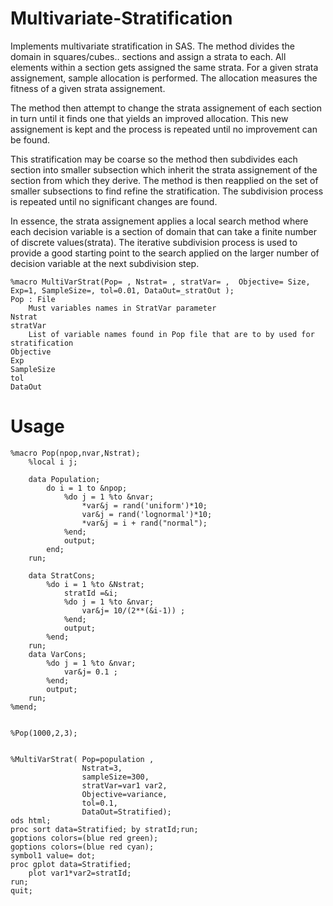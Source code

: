 # Multivariate-Stratification

Implements multivariate stratification in SAS.
The method divides the domain in squares/cubes.. sections and assign a strata to each. All elements within a section gets assigned the same strata.
For a given strata assignement, sample allocation is performed. The allocation measures the fitness of a given strata assignement.

The method then attempt to change the strata assignement of each section in turn until it finds one that yields an improved allocation. This new assignement is kept and the process is repeated until no improvement can be found. 

This stratification may be coarse so the method then subdivides each section into smaller subsection which inherit the strata assignement of the section from which they derive. The method is then reapplied on the set of smaller subsections to find refine the stratification.
The subdivision process is repeated until no significant changes are found.

In essence, the strata assignement applies a local search method where each decision variable is a section of domain that can take a finite number of discrete values(strata). The iterative subdivision process is used to provide a good starting point to the search applied on the larger number of decision variable at the next subdivision step.

```SAS
%macro MultiVarStrat(Pop= , Nstrat= , stratVar= ,  Objective= Size, Exp=1, SampleSize=, tol=0.01, DataOut=_stratOut );
Pop : File
	Must variables names in StratVar parameter
Nstrat
stratVar
	List of variable names found in Pop file that are to by used for stratification
Objective
Exp
SampleSize
tol
DataOut

```
# Usage  

```SAS
%macro Pop(npop,nvar,Nstrat);
	%local i j;

	data Population;
		do i = 1 to &npop;
			%do j = 1 %to &nvar;
				*var&j = rand('uniform')*10;
				var&j = rand('lognormal')*10;
				*var&j = i + rand("normal");
			%end;
			output;
		end;
	run;

	data StratCons;
		%do i = 1 %to &Nstrat;
			stratId =&i;
			%do j = 1 %to &nvar;
				var&j= 10/(2**(&i-1)) ;
			%end;
			output;
		%end;
	run;
	data VarCons;
		%do j = 1 %to &nvar;
			var&j= 0.1 ;
		%end;
		output;
	run;
%mend;


%Pop(1000,2,3);


%MultiVarStrat(	Pop=population , 
				Nstrat=3,
				sampleSize=300, 
				stratVar=var1 var2,
				Objective=variance,  
				tol=0.1, 
				DataOut=Stratified);
ods html;
proc sort data=Stratified; by stratId;run;
goptions colors=(blue red green);
goptions colors=(blue red cyan);
symbol1 value= dot;
proc gplot data=Stratified;
	plot var1*var2=stratId;
run;
quit;
```
